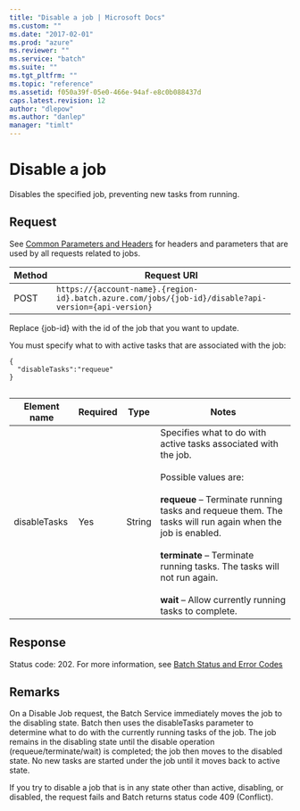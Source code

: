 ```yaml
---
title: "Disable a job | Microsoft Docs"
ms.custom: ""
ms.date: "2017-02-01"
ms.prod: "azure"
ms.reviewer: ""
ms.service: "batch"
ms.suite: ""
ms.tgt_pltfrm: ""
ms.topic: "reference"
ms.assetid: f050a39f-05e0-466e-94af-e8c0b088437d
caps.latest.revision: 12
author: "dlepow"
ms.author: "danlep"
manager: "timlt"
---
```

# Disable a job
  Disables the specified job, preventing new tasks from running.  
  
##  <a name="bk_lifetime"></a> Request  
 See [Common Parameters and Headers](../batchservice/common-parameters-and-headers.md) for headers and parameters that are used by all requests related to jobs.  
  
|Method|Request URI|  
|------------|-----------------|  
|POST|`https://{account-name}.{region-id}.batch.azure.com/jobs/{job-id}/disable?api-version={api-version}`|  
  
 Replace {job-id} with the id of the job that you want to update.  
  
 You must specify what to with active tasks that are associated with the job:  
  
```  
{  
  "disableTasks":"requeue"  
}  
  
```  
  
|Element name|Required|Type|Notes|  
|------------------|--------------|----------|-----------|  
|disableTasks|Yes|String|Specifies what to do with active tasks associated with the job.<br /><br /> Possible values are:<br /><br /> **requeue** – Terminate running tasks and requeue them. The tasks will run again when the job is enabled.<br /><br /> **terminate** – Terminate running tasks. The tasks will not run again.<br /><br /> **wait** – Allow currently running tasks to complete.|  
  
## Response  
 Status code: 202. For more information, see [Batch Status and Error Codes](../batchservice/batch-status-and-error-codes.md)  
  
## Remarks  
 On a Disable Job request, the Batch Service immediately moves the job to the disabling state.  Batch then uses the disableTasks parameter to determine what to do with the currently running tasks of the job. The job remains in the disabling state until the disable operation (requeue/terminate/wait) is completed; the job then moves to the disabled state.  No new tasks are started under the job until it moves back to active state.  
  
 If you try to disable a job that is in any state other than active,  disabling, or disabled, the request fails and Batch returns status code 409 (Conflict).  
  
  